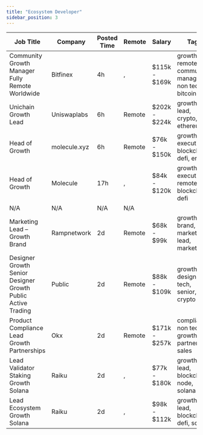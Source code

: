 ```yaml
---
title: "Ecosystem Developer"
sidebar_position: 3
---
```


| Job Title | Company | Posted Time | Remote | Salary | Tags | Apply Link |
|-----------|---------|-------------|--------|--------|------|------------|
| Community Growth Manager Fully Remote Worldwide | Bitfinex | 4h | , | $115k - $169k | growth, remote, community manager, non tech, bitcoin | [Apply](https://web3.career/community-growth-manager-fully-remote-worldwide-bitfinex/105782) |
| Unichain Growth Lead | Uniswaplabs | 6h | Remote | $202k - $224k | growth, lead, crypto, defi, ethereum | [Apply](https://web3.career/unichain-growth-lead-uniswaplabs/105776) |
| Head of Growth | molecule.xyz | 6h | Remote | $76k - $150k | growth, executive, blockchain, defi, erc 20 | [Apply](https://web3.career/head-of-growth-molecule-xyz/105770) |
| Head of Growth | Molecule | 17h | , | $84k - $120k | growth, executive, remote, blockchain, defi | [Apply](https://web3.career/head-of-growth-molecule/105726) |
| N/A | N/A | N/A | N/A |  |  | [Apply](https://web3.career/metana) |
| Marketing Lead – Growth Brand | Rampnetwork | 2d | Remote | $68k - $99k | growth, brand, lead, marketing lead, marketing | [Apply](https://web3.career/marketing-lead-growth-brand-rampnetwork/104615) |
| Designer Growth Senior Designer Growth Public Active Trading | Public | 2d | Remote | $88k - $109k | growth, design, non tech, senior, crypto | [Apply](https://web3.career/designer-growth-senior-designer-growth-public-active-trading-public/105601) |
| Product Compliance Lead Growth Partnerships | Okx | 2d | Remote | $171k - $257k | compliance, non tech, growth, partnership, sales | [Apply](https://web3.career/product-compliance-lead-growth-partnerships-okx/104607) |
| Lead Validator Staking Growth Solana | Raiku | 2d | , | $77k - $180k | growth, lead, blockchain, node, solana | [Apply](https://web3.career/lead-validator-staking-growth-solana-raiku/105552) |
| Lead Ecosystem Growth Solana | Raiku | 2d | , | $98k - $112k | growth, lead, blockchain, defi, solana | [Apply](https://web3.career/lead-ecosystem-growth-solana-raiku/105551) |
